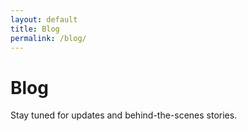 ```yaml
---
layout: default
title: Blog
permalink: /blog/
---
```


# Blog

Stay tuned for updates and behind-the-scenes stories.
